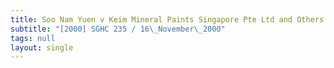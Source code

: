 ```yaml
---
title: Soo Nam Yuen v Keim Mineral Paints Singapore Pte Ltd and Others
subtitle: "[2000] SGHC 235 / 16\_November\_2000"
tags: null
layout: single
---
```


